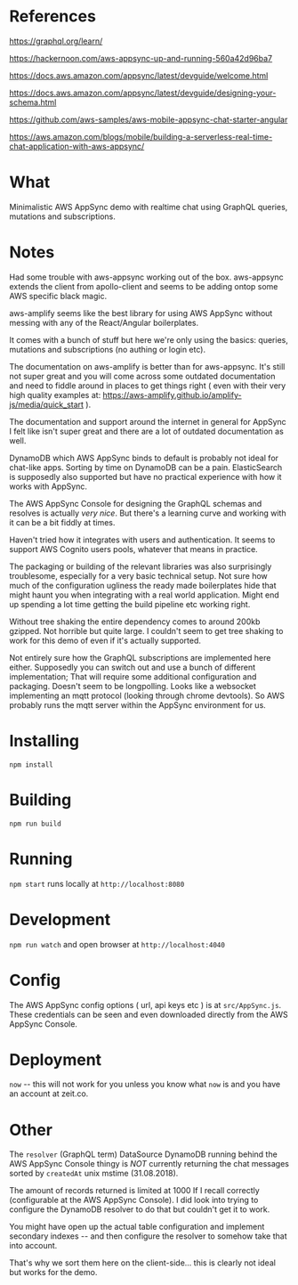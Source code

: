 # References
https://graphql.org/learn/

https://hackernoon.com/aws-appsync-up-and-running-560a42d96ba7

https://docs.aws.amazon.com/appsync/latest/devguide/welcome.html

https://docs.aws.amazon.com/appsync/latest/devguide/designing-your-schema.html

https://github.com/aws-samples/aws-mobile-appsync-chat-starter-angular

https://aws.amazon.com/blogs/mobile/building-a-serverless-real-time-chat-application-with-aws-appsync/

# What
Minimalistic AWS AppSync demo with realtime chat using GraphQL queries, mutations and subscriptions.

# Notes
Had some trouble with aws-appsync working out of the box. aws-appsync extends the client from apollo-client and seems to be adding ontop some AWS specific black magic.

aws-amplify seems like the best library for using AWS AppSync without messing with any of the React/Angular boilerplates.

It comes with a bunch of stuff but here we're only using the basics: queries, mutations and subscriptions (no authing or login etc).

The documentation on aws-amplify is better than for aws-appsync. It's still not super great and you will come across some outdated documentation and need to fiddle around in places to get things right ( even with their very high quality examples at: https://aws-amplify.github.io/amplify-js/media/quick_start ).

The documentation and support around the internet in general for AppSync I felt like isn't super great and there are a lot of outdated documentation as well.

DynamoDB which AWS AppSync binds to default is probably not ideal for chat-like apps. Sorting by time on DynamoDB can be a pain.
ElasticSearch is supposedly also supported but have no practical experience with how it works with AppSync.

The AWS AppSync Console for designing the GraphQL schemas and resolves is actually *very nice*. But there's a learning curve and working with it can be a bit fiddly at times.

Haven't tried how it integrates with users and authentication. It seems to support AWS Cognito users pools, whatever that means in practice.

The packaging or building of the relevant libraries was also surprisingly troublesome, especially for a very basic technical setup. Not sure how much of the configuration ugliness the ready made boilerplates hide that might haunt you when integrating with a real world application. Might end up spending a lot time getting the build pipeline etc working right.

Without tree shaking the entire dependency comes to around 200kb gzipped. Not horrible but quite large. I couldn't seem to get tree shaking to work for this demo of even if it's actually supported.

Not entirely sure how the GraphQL subscriptions are implemented here either. Supposedly you can switch out and use a bunch of different implementation; That will require some additional configuration and packaging. Doesn't seem to be longpolling. Looks like a websocket implementing an mqtt protocol (looking through chrome devtools). So AWS probably runs the mqtt server within the AppSync environment for us.

# Installing
`npm install`

# Building
`npm run build`

# Running
`npm start` runs locally at `http://localhost:8080`

# Development
`npm run watch` and open browser at `http://localhost:4040`

# Config
The AWS AppSync config options ( url, api keys etc ) is at `src/AppSync.js`. These credentials can be seen and even downloaded directly from the AWS AppSync Console.

# Deployment
`now` -- this will not work for you unless you know what `now` is and you have an account at zeit.co.

# Other
The `resolver` (GraphQL term) DataSource DynamoDB running behind the AWS AppSync Console thingy
is *NOT* currently returning the chat messages sorted by `createdAt` unix mstime (31.08.2018).

The amount of records returned is limited at 1000 If I recall correctly (configurable at the AWS AppSync Console).
I did look into trying to configure the DynamoDB resolver to do that but couldn't get it to work.

You might have open up the actual table configuration and implement secondary indexes -- and then
configure the resolver to somehow take that into account.

That's why we sort them here on the client-side... this is clearly not ideal but works for the demo.
